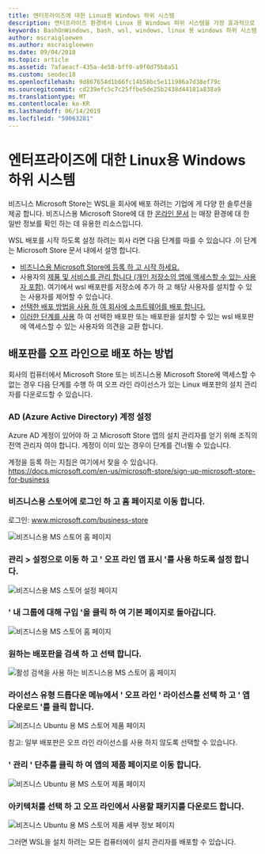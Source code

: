 ```yaml
---
title: 엔터프라이즈에 대한 Linux용 Windows 하위 시스템
description: 엔터프라이즈 환경에서 Linux 용 Windows 하위 시스템을 가장 효과적으로 사용 하는 방법에 대 한 리소스 및 지침입니다.
keywords: BashOnWindows, bash, wsl, windows, linux 용 windows 하위 시스템, windowssubsystem, ubuntu, debian, suse, windows 10, enterprise, 배포, 오프 라인, 패키징, 스토어, 배포, 설치, 설치
author: mscraigloewen
ms.author: mscraigloewen
ms.date: 09/04/2018
ms.topic: article
ms.assetid: 7afaeacf-435a-4e58-bff0-a9f0d75b8a51
ms.custom: seodec18
ms.openlocfilehash: 9d867654d1b66fc14b58bc5e111986a7d38ef79c
ms.sourcegitcommit: cd239efc5c7c25ffbe5de25b2438d44181a838a9
ms.translationtype: MT
ms.contentlocale: ko-KR
ms.lasthandoff: 06/14/2019
ms.locfileid: "59063281"
---
```

# <a name="windows-subsystem-for-linux-for-enterprise"></a>엔터프라이즈에 대한 Linux용 Windows 하위 시스템

비즈니스 Microsoft Store는 WSL을 회사에 배포 하려는 기업에 게 다양 한 솔루션을 제공 합니다. 비즈니스용 Microsoft Store에 대 한 [온라인 문서](https://docs.microsoft.com/en-us/microsoft-store/) 는 매장 환경에 대 한 일반 정보를 확인 하는 데 유용한 리소스입니다.

WSL 배포를 시작 하도록 설정 하려는 회사 라면 다음 단계를 따를 수 있습니다 .이 단계는 Microsoft Store 문서 내에서 설명 합니다.

* [비즈니스용 Microsoft Store에 등록 하 고 시작 하세요.](https://docs.microsoft.com/en-us/microsoft-store/sign-up-microsoft-store-for-business-overview)
* 사용자의 [제품 및 서비스를 관리 합니다 (개인 저장소의 앱에 액세스할 수 있는 사용자 포함)](https://docs.microsoft.com/en-us/microsoft-store/manage-apps-microsoft-store-for-business-overview). 여기에서 wsl 배포판를 저장소에 추가 하 고 해당 사용자를 설치할 수 있는 사용자를 제어할 수 있습니다.
* [선택한 배포 방법을 사용 하 여 회사에 소프트웨어를 배포 합니다.](https://docs.microsoft.com/en-us/microsoft-store/distribute-apps-to-your-employees-microsoft-store-for-business)
* [이러한 단계를 사용](https://docs.microsoft.com/en-us/windows/wsl/install-win10) 하 여 선택한 배포판 또는 배포판을 설치할 수 있는 wsl 배포판에 액세스할 수 있는 사용자와 의견을 교환 합니다. 

## <a name="how-to-distribute-a-distro-offline"></a>배포판를 오프 라인으로 배포 하는 방법

회사의 컴퓨터에서 Microsoft Store 또는 비즈니스용 Microsoft Store에 액세스할 수 없는 경우 다음 단계를 수행 하 여 오프 라인 라이선스가 있는 Linux 배포판의 설치 관리자를 다운로드할 수 있습니다. 

### <a name="set-up-an-azure-active-directory-ad-account"></a>AD (Azure Active Directory) 계정 설정 

Azure AD 계정이 있어야 하 고 Microsoft Store 앱의 설치 관리자를 얻기 위해 조직의 전역 관리자 여야 합니다. 계정이 이미 있는 경우이 단계를 건너뛸 수 있습니다.

계정을 등록 하는 지침은 여기에서 찾을 수 있습니다. https://docs.microsoft.com/en-us/microsoft-store/sign-up-microsoft-store-for-business

### <a name="sign-into-the-store-for-business-and-go-to-the-homepage"></a>비즈니스용 스토어에 로그인 하 고 홈 페이지로 이동 합니다.
로그인: www.microsoft.com/business-store

![비즈니스용 MS 스토어 홈 페이지](media/offlineinstallscreens/1-screen.png)

### <a name="go-to-manage-settings-and-enable-show-offline-apps"></a>관리 > 설정으로 이동 하 고 ' 오프 라인 앱 표시 '를 사용 하도록 설정 합니다.

![비즈니스용 MS 스토어 설정 페이지](media/offlineinstallscreens/2-screen.png)

### <a name="go-back-to-the-main-page-by-clicking-shop-for-my-group"></a>' 내 그룹에 대해 구입 '을 클릭 하 여 기본 페이지로 돌아갑니다.

![비즈니스용 MS 스토어 홈 페이지](media/offlineinstallscreens/1-screen.png)

### <a name="search-for-your-desired-distro-and-select-it"></a>원하는 배포판을 검색 하 고 선택 합니다.

![활성 검색을 사용 하는 비즈니스용 MS 스토어 홈 페이지](media/offlineinstallscreens/3-screen.png)

### <a name="select-an-offline-license-in-the-license-type-dropdown-menu-and-click-get-the-app"></a>라이선스 유형 드롭다운 메뉴에서 ' 오프 라인 ' 라이선스를 선택 하 고 ' 앱 다운로드 '를 클릭 합니다.

![비즈니스 Ubuntu 용 MS 스토어 제품 페이지](media/offlineinstallscreens/4-screen.png)

참고: 일부 배포판은 오프 라인 라이선스를 사용 하지 않도록 선택할 수 있습니다.

### <a name="click-the-manage-button-to-get-to-the-apps-product-page"></a>' 관리 ' 단추를 클릭 하 여 앱의 제품 페이지로 이동 합니다.

![비즈니스 Ubuntu 용 MS 스토어 제품 페이지](media/offlineinstallscreens/5-screen.png)

### <a name="select-your-architecture-and-download-the-package-for-offline-use"></a>아키텍처를 선택 하 고 오프 라인에서 사용할 패키지를 다운로드 합니다.

![비즈니스 Ubuntu 용 MS 스토어 제품 세부 정보 페이지](media/offlineinstallscreens/6-screen.png)

그러면 WSL을 설치 하려는 모든 컴퓨터에이 설치 관리자를 배포할 수 있습니다.